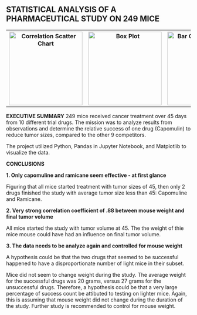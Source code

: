 ## STATISTICAL ANALYSIS OF A PHARMACEUTICAL STUDY ON 249 MICE
 
 <table style="width:100%">
  <tr valign="top">
    <th><img height="200" alt="Correlation Scatter Chart" src="https://github.com/kennethcandersen/pharmaceutical-effectiveness-analysis/blob/main/chart-exports/correlation_scatter_chart.png"></th>
    <th><img height="200" alt="Box Plot" src="https://github.com/kennethcandersen/pharmaceutical-effectiveness-analysis/blob/main/chart-exports/box-plots.png"></th>
    <th><img height="200" alt="Bar Chart With Code" src="https://github.com/kennethcandersen/pharmaceutical-effectiveness-analysis/blob/main/chart-exports/bar-chart.png"></th>
  </tr>
</table> 

**EXECUTIVE SUMMARY**
249 mice received cancer treatment over 45 days from 10 different trial drugs. The mission was to analyze results from observations and determine the relative success of one drug (Capomulin) to reduce tumor sizes, compared to the other 9 competitors. 

The project utilized Python, Pandas in Jupyter Notebook, and Matplotlib to visualize the data. 

**CONCLUSIONS**
  
**1. Only capomuline and ramicane seem effective - at first glance** 

Figuring that all mice started treatment with tumor sizes of 45, then only 2 drugs finished the study with average tumor size less than 45: Capomuline and Ramicane.

**2. Very strong correlation coefficient of .88 between mouse weight and final tumor volume**

All mice started the study with tumor volume at 45. The the weight of thie mice mouse could have had an influence on final tumor volume.

**3. The data needs to be analyze again and controlled for mouse weight**

A hypothesis could be that the two drugs that seemed to be successful happened to have a disproportionate number of light mice in their subset.

Mice did not seem to change weight during the study. The average weight for the successful drugs was 20 grams, versus 27 grams for the unsuccessful drugs. Therefore, a
hypothesis could be that a very large percentage of success count be attibuted to testing on lighter mice. Again, this is assuming that mouse weight did not change during the
duration of the study. Further study is recommended to control for mouse weight.


